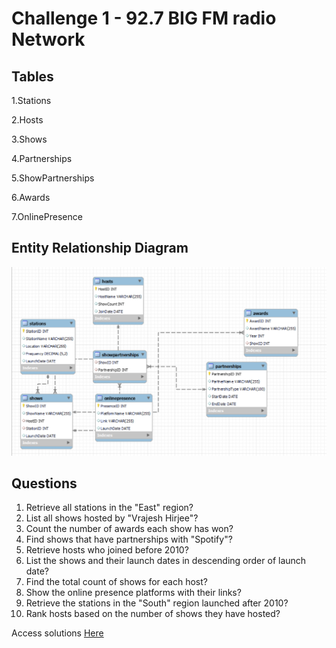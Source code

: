 # Challenge 1 - 92.7 BIG FM radio Network

## Tables 

1.Stations

2.Hosts

3.Shows

4.Partnerships

5.ShowPartnerships

6.Awards

7.OnlinePresence  

## Entity Relationship Diagram

![alt text](./ERD.png)

## Questions

1) Retrieve all stations in the "East" region?
2) List all shows hosted by "Vrajesh Hirjee"?
3) Count the number of awards each show has won?
4) Find shows that have partnerships with "Spotify"?
5) Retrieve hosts who joined before 2010?
6) List the shows and their launch dates in descending order of launch date?
7) Find the total count of shows for each host?
8) Show the online presence platforms with their links?
9) Retrieve the stations in the "South" region launched after 2010?
10) Rank hosts based on the number of shows they have hosted?
    
Access solutions [Here](./92.7big_fm.sql)
